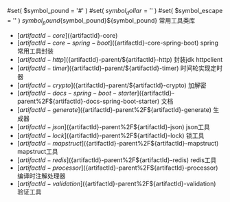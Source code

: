 #set( $symbol_pound = '#' )
#set( $symbol_dollar = '$' )
#set( $symbol_escape = '\' )
${symbol_pound}${symbol_pound}${symbol_pound} 常用工具类库

- [${artifactId}-core](${artifactId}-core) 
- [${artifactId}-core-spring-boot](${artifactId}-core-spring-boot) spring常用工具封装
- [${artifactId}-http](${artifactId}-parent/${artifactId}-http) 封装jdk httpclient
- [${artifactId}-timer](${artifactId}-parent/${artifactId}-timer) 时间轮实现定时器
- [${artifactId}-crypto](${artifactId}-parent/${artifactId}-crypto) 加解密
- [${artifactId}-docs-spring-boot-starter](${artifactId}-parent%2F${artifactId}-docs-spring-boot-starter) 文档
- [${artifactId}-generate](${artifactId}-parent%2F${artifactId}-generate) 生成器
- [${artifactId}-json](${artifactId}-parent%2F${artifactId}-json) json工具
- [${artifactId}-lock](${artifactId}-parent%2F${artifactId}-lock) 锁工具
- [${artifactId}-mapstruct](${artifactId}-parent%2F${artifactId}-mapstruct) mapstruct工具
- [${artifactId}-redis](${artifactId}-parent%2F${artifactId}-redis) redis工具
- [${artifactId}-processor](${artifactId}-parent%2F${artifactId}-processor) 编译时注解处理器
- [${artifactId}-validation](${artifactId}-parent%2F${artifactId}-validation) 验证工具